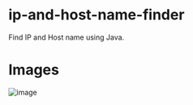 # ip-and-host-name-finder
Find IP and Host name using Java.
# Images
![image](https://user-images.githubusercontent.com/53462309/144735333-1542c5a3-0eb6-4739-8a31-d1eeff5b22eb.png)
